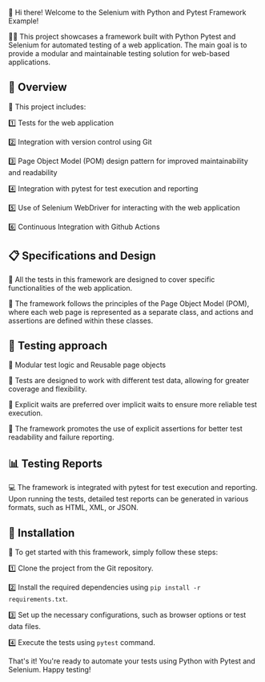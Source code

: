 👋 Hi there! Welcome to the Selenium with Python and Pytest Framework Example!

👨‍💻 This project showcases a framework built with Python Pytest and Selenium for automated testing of a web application. The main goal is to provide a modular and maintainable testing solution for web-based applications.

## 📝 Overview

👀 This project includes:

1️⃣ Tests for the web application

2️⃣ Integration with version control using Git

3️⃣ Page Object Model (POM) design pattern for improved maintainability and readability

4️⃣ Integration with pytest for test execution and reporting

5️⃣ Use of Selenium WebDriver for interacting with the web application

6️⃣ Continuous Integration with Github Actions


## 📋 Specifications and Design

📌 All the tests in this framework are designed to cover specific functionalities of the web application.

📌 The framework follows the principles of the Page Object Model (POM), where each web page is represented as a separate class, and actions and assertions are defined within these classes.


## 🎯 Testing approach

📌 Modular test logic and Reusable page objects

📌 Tests are designed to work with different test data, allowing for greater coverage and flexibility.

📌 Explicit waits are preferred over implicit waits to ensure more reliable test execution.

📌 The framework promotes the use of explicit assertions for better test readability and failure reporting.

## 📊 Testing Reports

💻 The framework is integrated with pytest for test execution and reporting. Upon running the tests, detailed test reports can be generated in various formats, such as HTML, XML, or JSON.

## 🔧 Installation 

🚀 To get started with this framework, simply follow these steps:

1️⃣ Clone the project from the Git repository.

2️⃣ Install the required dependencies using `pip install -r requirements.txt`.

3️⃣ Set up the necessary configurations, such as browser options or test data files.

4️⃣ Execute the tests using `pytest` command.

That's it! You're ready to automate your tests using Python with Pytest and Selenium. Happy testing!
